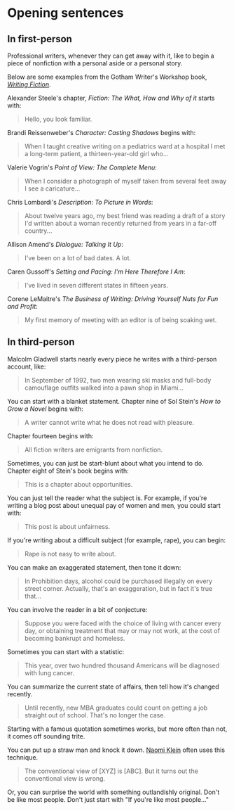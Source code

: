 # Opening sentences

## In first-person

Professional writers, whenever they can get away with it, like to begin a piece of nonfiction with a personal aside or a personal story.

Below are some examples from the Gotham Writer's Workshop book, [*Writing Fiction*](http://www.writingclasses.com/Products/GothamPubsDetail.php/publicationID/1).

Alexander Steele's chapter, *Fiction: The What, How and Why of it* starts with:

> Hello, you look familiar.

Brandi Reissenweber's *Character: Casting Shadows* begins with:

> When I taught creative writing on a pediatrics ward at a hospital I met a long-term patient, a thirteen-year-old girl who...

Valerie Vogrin's *Point of View: The Complete Menu*:

> When I consider a photograph of myself taken from several feet away I see a caricature...

Chris Lombardi's *Description: To Picture in Words*:

> About twelve years ago, my best friend was reading a draft of a story I'd written about a woman recently returned from years in a far-off country...

Allison Amend's *Dialogue: Talking It Up*:

> I've been on a lot of bad dates. A lot.

Caren Gussoff's *Setting and Pacing: I'm Here Therefore I Am*:

> I've lived in seven different states in fifteen years.

Corene LeMaitre's *The Business of Writing: Driving Yourself Nuts for Fun and Profit*:

> My first memory of meeting with an editor is of being soaking wet.

## In third-person

Malcolm Gladwell starts nearly every piece he writes with a third-person account, like:

> In September of 1992, two men wearing ski masks and full-body camouflage outfits walked into a pawn shop in Miami...

You can start with a blanket statement. Chapter nine of Sol Stein's *How to Grow a Novel* begins with:

> A writer cannot write what he does not read with pleasure.

Chapter fourteen begins with:

> All fiction writers are emigrants from nonfiction.

Sometimes, you can just be start-blunt about what you intend to do. Chapter eight of Stein's book begins with:

> This is a chapter about opportunities.

You can just tell the reader what the subject is. For example, if you're writing a blog post about unequal pay of women and men, you could start with:

> This post is about unfairness.

If you're writing about a difficult subject (for example, rape), you can begin:

> Rape is not easy to write about.

You can make an exaggerated statement, then tone it down:

> In Prohibition days, alcohol could be purchased illegally on every street corner. Actually, that's an exaggeration, but in fact it's true that...

You can involve the reader in a bit of conjecture:

> Suppose you were faced with the choice of living with cancer every day, or obtaining treatment that may or may not work, at the cost of becoming bankrupt and homeless.

Sometimes you can start with a statistic:

> This year, over two hundred thousand Americans will be diagnosed with lung cancer.

You can summarize the current state of affairs, then tell how it's changed recently.

> Until recently, new MBA graduates could count on getting a job straight out of school. That's no longer the case.

Starting with a famous quotation sometimes works, but more often than not, it comes off sounding trite.

You can put up a straw man and knock it down. [Naomi Klein](http://en.wikipedia.org/wiki/Naomi_Klein) often uses this technique.

> The conventional view of [XYZ] is [ABC]. But it turns out the conventional view is wrong.

Or, you can surprise the world with something outlandishly original. Don't be like most people. Don't just start with "If you're like most people..."
